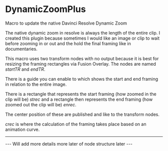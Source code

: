 # DynamicZoomPlus
Macro to update the native Davinci Resolve Dynamic Zoom

The native dynamic zoom in resolve is always the length of the entire clip.
I created this plugin because sometimes I would like an image or clip to wait before zooming in or out and the hold the final framing like in documentaries.

This macro uses two transform nodes with no output because it is best for resizing the framing rectangles via Fusion Overlay.
The nodes are named *startTR* and *endTR*.

There is a guide you can enable to which shows the start and end framing in relation to the entire image.

There is a rectangle that represents the start framing (how zoomed in the clip will be) *strec*
and a rectangle then represents the end framing (how zoomed out the clip will be) *enrec*.

The center position of these are published and like to the transform nodes.

*crec* is where the calculation of the framing takes place based on an animation curve.

---

--- Will add more details more later of node structure later ---
